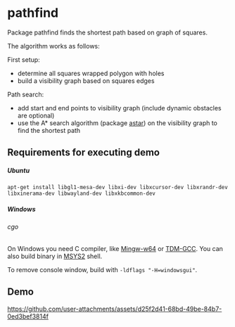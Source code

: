 # pathfind

Package pathfind finds the shortest path based on graph of squares.

The algorithm works as follows:

First setup:
- determine all squares wrapped polygon with holes
- build a visibility graph based on squares edges

Path search:
- add start and end points to visibility graph (include dynamic obstacles are optional)
- use the A* search algorithm (package [astar](https://github.com/fzipp/astar))
  on the visibility graph to find the shortest path

## Requirements for executing demo

##### Ubuntu

    apt-get install libgl1-mesa-dev libxi-dev libxcursor-dev libxrandr-dev libxinerama-dev libwayland-dev libxkbcommon-dev

##### Windows

###### cgo

On Windows you need C compiler, like [Mingw-w64](https://mingw-w64.org) or [TDM-GCC](http://tdm-gcc.tdragon.net/).
You can also build binary in [MSYS2](https://msys2.github.io/) shell.

To remove console window, build with `-ldflags "-H=windowsgui"`.

## Demo

https://github.com/user-attachments/assets/d25f2d41-68bd-49be-84b7-0ed3bef3814f
